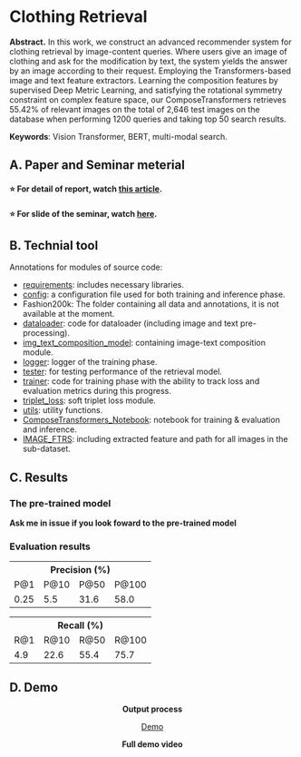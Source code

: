 # Clothing Retrieval

**Abstract.** 
In this work, we construct an advanced recommender system for clothing retrieval by image-content queries. Where users give an image of clothing and ask for the modification by text, the system yields the answer by an image according to their request. Employing the Transformers-based image and text feature extractors. Learning the composition features by supervised Deep Metric Learning, and satisfying the rotational symmetry constraint on complex feature space, our ComposeTransformers retrieves 55.42% of relevant images on the total of 2,646 test images on the database when performing 1200 queries and taking top 50 search results.

**Keywords**: Vision Transformer, BERT, multi-modal search.



## A. Paper and Seminar meterial

#### ⭐ For detail of report, watch [this article](https://github.com/hoangtv2000/Clothing_MMRetrieval/blob/main/retrieval.pdf).

#### ⭐ For slide of the seminar, watch [here](https://github.com/hoangtv2000/Clothing_MMRetrieval/blob/main/presentation.pptx).


## B. Technial tool

Annotations for modules of source code:
+ [requirements](https://github.com/hoangtv2000/Clothing_MMRetrieval/tree/main/requirements.txt): includes necessary libraries.
+ [config](https://github.com/hoangtv2000/Clothing_MMRetrieval/tree/main/config): a configuration file used for both training and inference phase.
+ Fashion200k: The folder containing all data and annotations, it is not available at the moment.
+ [dataloader](https://github.com/hoangtv2000/Clothing_MMRetrieval/tree/main/dataloader): code for dataloader (including image and text pre-processing).
+ [img_text_composition_model](https://github.com/hoangtv2000/Clothing_MMRetrieval/tree/main/img_text_composition_model): containing image-text composition module.
+ [logger](https://github.com/hoangtv2000/Clothing_MMRetrieval/tree/main/logger): logger of the training phase.
+ [tester](https://github.com/hoangtv2000/Clothing_MMRetrieval/tree/main/tester): for testing performance of the retrieval model.
+ [trainer](https://github.com/hoangtv2000/Clothing_MMRetrieval/tree/main/trainer): code for training phase with the ability to track loss and evaluation metrics during this progress.
+ [triplet_loss](https://github.com/hoangtv2000/Clothing_MMRetrieval/tree/main/triplet_loss): soft triplet loss module.
+ [utils](https://github.com/hoangtv2000/Clothing_MMRetrieval/tree/main/utils): utility functions.
+ [ComposeTransformers_Notebook](https://github.com/hoangtv2000/Clothing_MMRetrieval/blob/main/ComposeTransformers_Notebook.ipynb): notebook for training & evaluation and inference.
+ [IMAGE_FTRS](https://github.com/hoangtv2000/Clothing_MMRetrieval/blob/main/IMAGE_FTRS.npz): including extracted feature and path for all images in the sub-dataset.


## C. Results
### The pre-trained model
**Ask me in issue if you look foward to the pre-trained model**

### Evaluation results
<div class="tg-wrap"><table class="tg">
  <tr>
    <th class="tg-7btt" colspan="4">Precision (%) </th>
  </tr>
  <tr>
    <td class="tg-7btt">P@1</td>
    <td class="tg-7btt">P@10</td>
    <td class="tg-7btt">P@50</td>
    <td class="tg-7btt">P@100</td>
  </tr>
  <tr>
    <td class="tg-c3ow">0.25</td>
    <td class="tg-c3ow">5.5</td>
    <td class="tg-c3ow">31.6</td>
    <td class="tg-c3ow">58.0</td>
  </tr>
</table></div>


<div class="tg-wrap"><table class="tg">
  <tr>
    <th class="tg-7btt" colspan="4">Recall (%) </th>
  </tr>
  <tr>
    <td class="tg-7btt">R@1</td>
    <td class="tg-7btt">R@10</td>
    <td class="tg-7btt">R@50</td>
    <td class="tg-7btt">R@100</td>
  </tr>
  <tr>
    <td class="tg-c3ow">4.9</td>
    <td class="tg-c3ow">22.6</td>
    <td class="tg-c3ow">55.4</td>
    <td class="tg-c3ow">75.7</td>
  </tr>
</table></div>


## D. Demo

<div align='center'>
<b>Output process</b>
</div>

<div align='center'>
	
<a link href ='https://user-images.githubusercontent.com/58163069/154830995-0d26c5c0-e877-483f-b2db-78d0bd061628.mp4'>Demo </a>

</div>

<div align='center'>
<b> Full demo video </b>	
</div>
